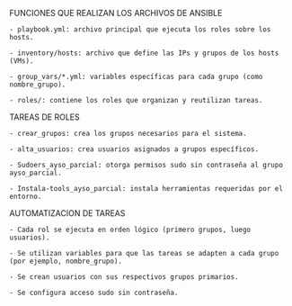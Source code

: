 
FUNCIONES QUE REALIZAN LOS ARCHIVOS DE ANSIBLE

    - playbook.yml: archivo principal que ejecuta los roles sobre los hosts.

    - inventory/hosts: archivo que define las IPs y grupos de los hosts (VMs).

    - group_vars/*.yml: variables específicas para cada grupo (como nombre_grupo).

    - roles/: contiene los roles que organizan y reutilizan tareas.

TAREAS DE ROLES 

    - crear_grupos: crea los grupos necesarios para el sistema.

    - alta_usuarios: crea usuarios asignados a grupos específicos.

    - Sudoers_ayso_parcial: otorga permisos sudo sin contraseña al grupo ayso_parcial.

    - Instala-tools_ayso_parcial: instala herramientas requeridas por el entorno.

AUTOMATIZACION DE TAREAS

    - Cada rol se ejecuta en orden lógico (primero grupos, luego usuarios).

    - Se utilizan variables para que las tareas se adapten a cada grupo (por ejemplo, nombre_grupo).

    - Se crean usuarios con sus respectivos grupos primarios.

    - Se configura acceso sudo sin contraseña.



